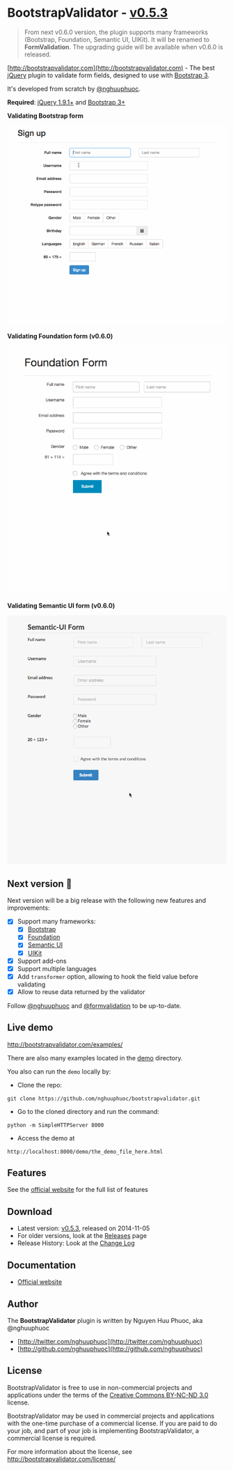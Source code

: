 # BootstrapValidator - [v0.5.3](http://bootstrapvalidator.com/download/)

> From next v0.6.0 version, the plugin supports many frameworks (Bootstrap, Foundation, Semantic UI, UIKit).
> It will be renamed to __FormValidation__. The upgrading guide will be available when v0.6.0 is released.

[http://bootstrapvalidator.com](http://bootstrapvalidator.com) - The best [jQuery](http://jquery.com/) plugin to validate form fields, designed to use with [Bootstrap 3](http://getbootstrap.com).

It's developed from scratch by [@nghuuphuoc](http://twitter.com/nghuuphuoc).

__Required__: [jQuery 1.9.1+](http://jquery.com/) and [Bootstrap 3+](http://getbootstrap.com/)

__Validating Bootstrap form__

![Screenshot](screenshots/demo.gif)

__Validating Foundation form (v0.6.0)__

![Screenshot](screenshots/foundation.gif)

__Validating Semantic UI form (v0.6.0)__

![Screenshot](screenshots/semantic.gif)

## Next version :bell:

Next version will be a big release with the following new features and improvements:

- [x] Support many frameworks:
    - [x] [Bootstrap](http://getbootstrap.com/)
    - [x] [Foundation](http://foundation.zurb.com/)
    - [x] [Semantic UI](http://semantic-ui.com/)
    - [x] [UIKit](http://getuikit.com/)
- [x] Support add-ons
- [x] Support multiple languages
- [x] Add ```transformer``` option, allowing to hook the field value before validating
- [x] Allow to reuse data returned by the validator

Follow [@nghuuphuoc](https://twitter.com/nghuuphuoc) and [@formvalidation](https://twitter.com/formvalidation) to be up-to-date.

## Live demo

http://bootstrapvalidator.com/examples/

There are also many examples located in the [demo](demo) directory.

You also can run the ```demo``` locally by:

* Clone the repo: 

```
git clone https://github.com/nghuuphuoc/bootstrapvalidator.git
```

* Go to the cloned directory and run the command: 

```
python -m SimpleHTTPServer 8000
```

* Access the demo at 

```
http://localhost:8000/demo/the_demo_file_here.html
```

## Features

See the [official website](http://bootstrapvalidator.com) for the full list of features

## Download

* Latest version: [v0.5.3](http://bootstrapvalidator.com/download/), released on 2014-11-05
* For older versions, look at the [Releases](https://github.com/nghuuphuoc/bootstrapvalidator/releases) page
* Release History: Look at the [Change Log](CHANGELOG.md)

## Documentation

* [Official website](http://bootstrapvalidator.com)

## Author

The __BootstrapValidator__ plugin is written by Nguyen Huu Phuoc, aka @nghuuphuoc

* [http://twitter.com/nghuuphuoc](http://twitter.com/nghuuphuoc)
* [http://github.com/nghuuphuoc](http://github.com/nghuuphuoc)

## License

BootstrapValidator is free to use in non-commercial projects and applications under the terms of the [Creative Commons BY-NC-ND 3.0](http://creativecommons.org/licenses/by-nc-nd/3.0/) license.

BootstrapValidator may be used in commercial projects and applications with the one-time purchase of a commercial license. 
If you are paid to do your job, and part of your job is implementing BootstrapValidator, a commercial license is required.

For more information about the license, see http://bootstrapvalidator.com/license/
